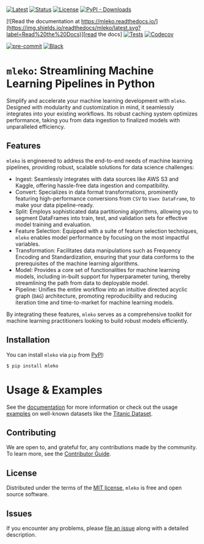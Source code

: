 [![Latest](https://img.shields.io/pypi/v/mleko.svg)][pypi]
[![Status](https://img.shields.io/pypi/status/mleko.svg)][status]
[![License](https://img.shields.io/pypi/l/mleko)][license]
[![PyPI - Downloads](https://img.shields.io/pypi/dm/mleko)][pypi downloads]

[![Read the documentation at https://mleko.readthedocs.io/](https://img.shields.io/readthedocs/mleko/latest.svg?label=Read%20the%20Docs)][read the docs]
[![Tests](https://github.com/ErikBavenstrand/mleko/workflows/Tests/badge.svg)][tests]
[![Codecov](https://codecov.io/gh/ErikBavenstrand/mleko/branch/main/graph/badge.svg)][codecov]

[![pre-commit](https://img.shields.io/badge/pre--commit-enabled-brightgreen?logo=pre-commit&logoColor=white)][pre-commit]
[![Black](https://img.shields.io/badge/code%20style-black-000000.svg)][black]

# `mleko`: Streamlining Machine Learning Pipelines in Python

Simplify and accelerate your machine learning development with `mleko`. Designed with modularity and customization in mind, it seamlessly integrates into your existing workflows. Its robust caching system optimizes performance, taking you from data ingestion to finalized models with unparalleled efficiency.

## Features

`mleko` is engineered to address the end-to-end needs of machine learning pipelines, providing robust, scalable solutions for data science challenges:

- Ingest: Seamlessly integrates with data sources like AWS S3 and Kaggle, offering hassle-free data ingestion and compatibility.
- Convert: Specializes in data format transformations, prominently featuring high-performance conversions from `CSV` to `Vaex DataFrame`, to make your data pipeline-ready.
- Split: Employs sophisticated data partitioning algorithms, allowing you to segment DataFrames into train, test, and validation sets for effective model training and evaluation.
- Feature Selection: Equipped with a suite of feature selection techniques, `mleko` enables model performance by focusing on the most impactful variables.
- Transformation: Facilitates data manipulations such as Frequency Encoding and Standardization, ensuring that your data conforms to the prerequisites of the machine learning algorithms.
- Model: Provides a core set of functionalities for machine learning models, including in-built support for hyperparameter tuning, thereby streamlining the path from data to deployable model.
- Pipeline: Unifies the entire workflow into an intuitive directed acyclic graph (`DAG`) architecture, promoting reproducibility and reducing iteration time and time-to-market for machine learning models.

By integrating these features, `mleko` serves as a comprehensive toolkit for machine learning practitioners looking to build robust models efficiently.

## Installation

You can install `mleko` via `pip` from [PyPI]:

```console
$ pip install mleko
```

# Usage & Examples

See the [documentation][read the docs] for more information or check out the usage [examples](https://github.com/ErikBavenstrand/mleko/tree/main/examples) on well-known datasets like the [Titanic Dataset](https://github.com/ErikBavenstrand/mleko/tree/main/examples/Titanic.ipynb).

## Contributing

We are open to, and grateful for, any contributions made by the community.
To learn more, see the [Contributor Guide].

## License

Distributed under the terms of the [MIT license][license], `mleko` is free and open source software.

## Issues

If you encounter any problems, please [file an issue] along with a detailed description.

<!-- github-only -->

[pypi]: hhttps://pypi.org/project/mleko/
[file an issue]: https://github.com/ErikBavenstrand/mleko/issues
[license]: https://github.com/ErikBavenstrand/mleko/blob/main/LICENSE
[contributor guide]: https://github.com/ErikBavenstrand/mleko/blob/main/CONTRIBUTING.md
[status]: https://pypi.org/project/mleko/
[pypi downloads]: https://pypi.org/project/mleko/
[read the docs]: https://mleko.readthedocs.io/
[tests]: https://github.com/ErikBavenstrand/mleko/actions?workflow=Tests
[codecov]: https://app.codecov.io/gh/ErikBavenstrand/mleko
[pre-commit]: https://github.com/pre-commit/pre-commit
[black]: https://github.com/psf/black
